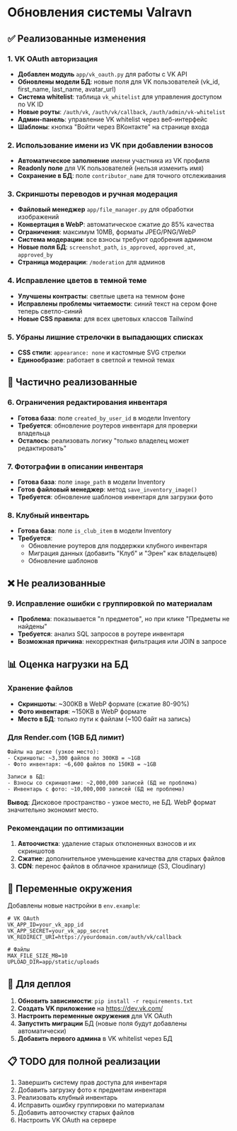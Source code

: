 # Обновления системы Valravn

## ✅ Реализованные изменения

### 1. VK OAuth авторизация
- **Добавлен модуль** `app/vk_oauth.py` для работы с VK API
- **Обновлены модели БД**: новые поля для VK пользователей (vk_id, first_name, last_name, avatar_url)
- **Система whitelist**: таблица `vk_whitelist` для управления доступом по VK ID
- **Новые роуты**: `/auth/vk`, `/auth/vk/callback`, `/auth/admin/vk-whitelist`
- **Админ-панель**: управление VK whitelist через веб-интерфейс
- **Шаблоны**: кнопка "Войти через ВКонтакте" на странице входа

### 2. Использование имени из VK при добавлении взносов
- **Автоматическое заполнение** имени участника из VK профиля
- **Readonly поле** для VK пользователей (нельзя изменить имя)
- **Сохранение в БД**: поле `contributor_name` для точного отслеживания

### 3. Скриншоты переводов и ручная модерация
- **Файловый менеджер** `app/file_manager.py` для обработки изображений
- **Конвертация в WebP**: автоматическое сжатие до 85% качества
- **Ограничения**: максимум 10MB, форматы JPEG/PNG/WebP
- **Система модерации**: все взносы требуют одобрения админом
- **Новые поля БД**: `screenshot_path`, `is_approved`, `approved_at`, `approved_by`
- **Страница модерации**: `/moderation` для админов

### 4. Исправление цветов в темной теме
- **Улучшены контрасты**: светлые цвета на темном фоне
- **Исправлены проблемы читаемости**: синий текст на сером фоне теперь светло-синий
- **Новые CSS правила**: для всех цветовых классов Tailwind

### 5. Убраны лишние стрелочки в выпадающих списках
- **CSS стили**: `appearance: none` и кастомные SVG стрелки
- **Единообразие**: работает в светлой и темной темах

## 🔄 Частично реализованные

### 6. Ограничения редактирования инвентаря
- **Готова база**: поле `created_by_user_id` в модели Inventory
- **Требуется**: обновление роутеров инвентаря для проверки владельца
- **Осталось**: реализовать логику "только владелец может редактировать"

### 7. Фотографии в описании инвентаря
- **Готова база**: поле `image_path` в модели Inventory
- **Готов файловый менеджер**: метод `save_inventory_image()`
- **Требуется**: обновление шаблонов инвентаря для загрузки фото

### 8. Клубный инвентарь
- **Готова база**: поле `is_club_item` в модели Inventory
- **Требуется**: 
  - Обновление роутеров для поддержки клубного инвентаря
  - Миграция данных (добавить "Клуб" и "Эрен" как владельцев)
  - Обновление шаблонов

## ❌ Не реализованные

### 9. Исправление ошибки с группировкой по материалам
- **Проблема**: показывается "n предметов", но при клике "Предметы не найдены"
- **Требуется**: анализ SQL запросов в роутере инвентаря
- **Возможная причина**: некорректная фильтрация или JOIN в запросе

## 📊 Оценка нагрузки на БД

### Хранение файлов
- **Скриншоты**: ~300KB в WebP формате (сжатие 80-90%)
- **Фото инвентаря**: ~150KB в WebP формате
- **Место в БД**: только пути к файлам (~100 байт на запись)

### Для Render.com (1GB БД лимит)
```
Файлы на диске (узкое место):
- Скриншоты: ~3,300 файлов по 300KB = ~1GB
- Фото инвентаря: ~6,600 файлов по 150KB = ~1GB

Записи в БД:
- Взносы со скриншотами: ~2,000,000 записей (БД не проблема)
- Инвентарь с фото: ~10,000,000 записей (БД не проблема)
```

**Вывод**: Дисковое пространство - узкое место, не БД. WebP формат значительно экономит место.

### Рекомендации по оптимизации
1. **Автоочистка**: удаление старых отклоненных взносов и их скриншотов
2. **Сжатие**: дополнительное уменьшение качества для старых файлов
3. **CDN**: перенос файлов в облачное хранилище (S3, Cloudinary)

## 🔧 Переменные окружения

Добавлены новые настройки в `env.example`:
```env
# VK OAuth
VK_APP_ID=your_vk_app_id
VK_APP_SECRET=your_vk_app_secret
VK_REDIRECT_URI=https://yourdomain.com/auth/vk/callback

# Файлы
MAX_FILE_SIZE_MB=10
UPLOAD_DIR=app/static/uploads
```

## 🚀 Для деплоя

1. **Обновить зависимости**: `pip install -r requirements.txt`
2. **Создать VK приложение** на https://dev.vk.com/
3. **Настроить переменные окружения** для VK OAuth
4. **Запустить миграции** БД (новые поля будут добавлены автоматически)
5. **Добавить первого админа** в VK whitelist через БД

## 📋 TODO для полной реализации

1. Завершить систему прав доступа для инвентаря
2. Добавить загрузку фото к предметам инвентаря  
3. Реализовать клубный инвентарь
4. Исправить ошибку группировки по материалам
5. Добавить автоочистку старых файлов
6. Настроить VK OAuth на сервере 